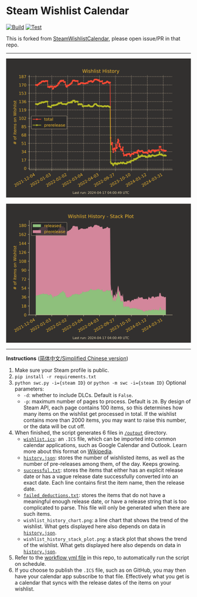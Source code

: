 # Steam Wishlist Calendar

[![Build](https://github.com/Vinfall/SteamWishlistCalendar/actions/workflows/analyze-wishlist.yml/badge.svg?branch=main)](https://github.com/Vinfall/SteamWishlistCalendar/actions/workflows/analyze-wishlist.yml) [![Test](https://github.com/Vinfall/SteamWishlistCalendar/actions/workflows/test.yml/badge.svg?branch=main)](https://github.com/Vinfall/SteamWishlistCalendar/actions/workflows/test.yml)

This is forked from [SteamWishlistCalendar](https://github.com/icue/SteamWishlistCalendar), please open issue/PR in that repo.

---

![Wishlist History](https://github.com/Vinfall/SteamWishlistCalendar/blob/output/output/wishlist_history_chart.png?raw=true)

![Wishlist History Stack Plot](https://github.com/Vinfall/SteamWishlistCalendar/blob/output/output/wishlist_history_stack_plot.png?raw=true)

---

**Instructions** ([简体中文/Simplified Chinese version](https://github.com/icue/SteamWishlistCalendar/wiki/%E4%BD%BF%E7%94%A8%E8%AF%B4%E6%98%8E))

1. Make sure your Steam profile is public.
2. `pip install -r requirements.txt`
3. `python swc.py -i={steam ID}` or `python -m swc -i={steam ID}`
   Optional parameters:
   - `-d`: whether to include DLCs. Default is `False`.
   - `-p`: maximum number of pages to process. Default is `20`. By design of Steam API, each page contains 100 items, so this determines how many items on the wishlist get processed in total. If the wishlist contains more than 2000 items, you may want to raise this number, or the data will be cut off.
4. When finished, the script generates 6 files in [`/output`](output/) directory.
   - [`wishlist.ics`](output/wishlist.ics): an `.ICS` file, which can be imported into common calendar applications, such as Google Calendar and Outlook. Learn more about this format on [Wikipedia](https://en.wikipedia.org/wiki/ICalendar).
   - [`history.json`](output/history.json): stores the number of wishlisted items, as well as the number of pre-releases among them, of the day. Keeps growing.
   - [`successful.txt`](output/successful.txt): stores the items that either has an explicit release date or has a vague release date successfully converted into an exact date. Each line contains first the item name, then the release date.
   - [`failed_deductions.txt`](output/failed_deductions.txt): stores the items that do not have a meaningful enough release date, or have a release string that is too complicated to parse. This file will only be generated when there are such items.
   - `wishlist_history_chart.png`: a line chart that shows the trend of the wishlist. What gets displayed here also depends on data in [`history.json`](output/history.json).
   - `wishlist_history_stack_plot.png`: a stack plot that shows the trend of the wishlist. What gets displayed here also depends on data in [`history.json`](output/history.json).
5. Refer to the [workflow yml file](.github/workflows/analyze-wishlist.yml) in this repo, to automatically run the script on schedule.
6. If you choose to publish the `.ICS` file, such as on GitHub, you may then have your calendar app subscribe to that file. Effectively what you get is a calendar that syncs with the release dates of the items on your wishlist.
